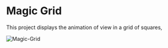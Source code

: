 # Magic Grid

This project displays the animation of view in a grid of squares,

![Magic-Grid](Screenshots/magic-grid.gif)
